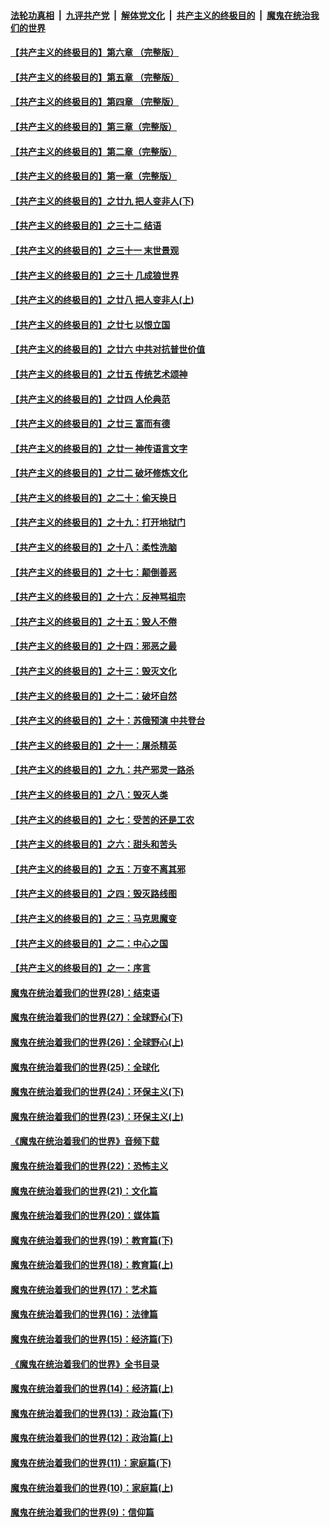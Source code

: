 ####  [法轮功真相](../../../../basic/blob/master/README.md?t=11252339) &nbsp;|&nbsp; [九评共产党](../../../../9ping.md/blob/master/README.md?t=11252339) &nbsp;|&nbsp; [解体党文化](../../../../jtdwh.md/blob/master/README.md?t=11252339)  &nbsp;|&nbsp; [共产主义的终极目的](../../../../gczydzjmd.md/blob/master/README.md?t=11252339) &nbsp;|&nbsp; [魔鬼在统治我们的世界](../../../../mgztzwmdsj.md/blob/master/README.md?t=11252339) 

#### [【共产主义的终极目的】第六章 （完整版）](../pages/nsc422/n11428913.md?t=11252339) 

#### [【共产主义的终极目的】第五章 （完整版）](../pages/nsc422/n11428912.md?t=11252339) 

#### [【共产主义的终极目的】第四章 （完整版）](../pages/nsc422/n11428907.md?t=11252339) 

#### [【共产主义的终极目的】第三章（完整版）](../pages/nsc422/n11428848.md?t=11252339) 

#### [【共产主义的终极目的】第二章（完整版）](../pages/nsc422/n11428831.md?t=11252339) 

#### [【共产主义的终极目的】第一章（完整版）](../pages/nsc422/n11417651.md?t=11252339) 

#### [【共产主义的终极目的】之廿九 把人变非人(下)](../pages/nsc422/n11344140.md?t=11252339) 

#### [【共产主义的终极目的】之三十二 结语](../pages/nsc422/n11360535.md?t=11252339) 

#### [【共产主义的终极目的】之三十一 末世景观](../pages/nsc422/n11351129.md?t=11252339) 

#### [【共产主义的终极目的】之三十 几成狼世界](../pages/nsc422/n11348280.md?t=11252339) 

#### [【共产主义的终极目的】之廿八 把人变非人(上)](../pages/nsc422/n11340492.md?t=11252339) 

#### [【共产主义的终极目的】之廿七 以恨立国](../pages/nsc422/n11336944.md?t=11252339) 

#### [【共产主义的终极目的】之廿六 中共对抗普世价值](../pages/nsc422/n11324785.md?t=11252339) 

#### [【共产主义的终极目的】之廿五 传统艺术颂神](../pages/nsc422/n11296396.md?t=11252339) 

#### [【共产主义的终极目的】之廿四 人伦典范](../pages/nsc422/n11296397.md?t=11252339) 

#### [【共产主义的终极目的】之廿三 富而有德](../pages/nsc422/n11283598.md?t=11252339) 

#### [【共产主义的终极目的】之廿一 神传语言文字](../pages/nsc422/n11263265.md?t=11252339) 

#### [【共产主义的终极目的】之廿二 破坏修炼文化](../pages/nsc422/n11245728.md?t=11252339) 

#### [【共产主义的终极目的】之二十：偷天换日](../pages/nsc422/n11238846.md?t=11252339) 

#### [【共产主义的终极目的】之十九：打开地狱门](../pages/nsc422/n11206376.md?t=11252339) 

#### [【共产主义的终极目的】之十八：柔性洗脑](../pages/nsc422/n11199994.md?t=11252339) 

#### [【共产主义的终极目的】之十七：颠倒善恶](../pages/nsc422/n11179782.md?t=11252339) 

#### [【共产主义的终极目的】之十六：反神骂祖宗](../pages/nsc422/n11166798.md?t=11252339) 

#### [【共产主义的终极目的】之十五：毁人不倦](../pages/nsc422/n11166792.md?t=11252339) 

#### [【共产主义的终极目的】之十四：邪恶之最](../pages/nsc422/n11150249.md?t=11252339) 

#### [【共产主义的终极目的】之十三：毁灭文化](../pages/nsc422/n11135227.md?t=11252339) 

#### [【共产主义的终极目的】之十二：破坏自然](../pages/nsc422/n11135214.md?t=11252339) 

#### [【共产主义的终极目的】之十：苏俄预演 中共登台](../pages/nsc422/n11118424.md?t=11252339) 

#### [【共产主义的终极目的】之十一：屠杀精英](../pages/nsc422/n11118442.md?t=11252339) 

#### [【共产主义的终极目的】之九：共产邪灵一路杀](../pages/nsc422/n11114139.md?t=11252339) 

#### [【共产主义的终极目的】之八：毁灭人类](../pages/nsc422/n11108503.md?t=11252339) 

#### [【共产主义的终极目的】之七：受苦的还是工农](../pages/nsc422/n11101809.md?t=11252339) 

#### [【共产主义的终极目的】之六：甜头和苦头](../pages/nsc422/n11096971.md?t=11252339) 

#### [【共产主义的终极目的】之五：万变不离其邪](../pages/nsc422/n11091285.md?t=11252339) 

#### [【共产主义的终极目的】之四：毁灭路线图](../pages/nsc422/n11086284.md?t=11252339) 

#### [【共产主义的终极目的】之三：马克思魔变](../pages/nsc422/n11061941.md?t=11252339) 

#### [【共产主义的终极目的】之二：中心之国](../pages/nsc422/n11047728.md?t=11252339) 

#### [【共产主义的终极目的】之一：序言](../pages/nsc422/n11086077.md?t=11252339) 

#### [魔鬼在统治着我们的世界(28)：结束语](../pages/nsc422/n10936246.md?t=11252339) 

#### [魔鬼在统治着我们的世界(27)：全球野心(下)](../pages/nsc422/n10928319.md?t=11252339) 

#### [魔鬼在统治着我们的世界(26)：全球野心(上)](../pages/nsc422/n10900318.md?t=11252339) 

#### [魔鬼在统治着我们的世界(25)：全球化](../pages/nsc422/n10788205.md?t=11252339) 

#### [魔鬼在统治着我们的世界(24)：环保主义(下)](../pages/nsc422/n10695307.md?t=11252339) 

#### [魔鬼在统治着我们的世界(23)：环保主义(上)](../pages/nsc422/n10688613.md?t=11252339) 

#### [《魔鬼在统治着我们的世界》音频下载](../pages/nsc422/n10635553.md?t=11252339) 

#### [魔鬼在统治着我们的世界(22)：恐怖主义](../pages/nsc422/n10614727.md?t=11252339) 

#### [魔鬼在统治着我们的世界(21)：文化篇](../pages/nsc422/n10597706.md?t=11252339) 

#### [魔鬼在统治着我们的世界(20)：媒体篇](../pages/nsc422/n10586579.md?t=11252339) 

#### [魔鬼在统治着我们的世界(19)：教育篇(下)](../pages/nsc422/n10564808.md?t=11252339) 

#### [魔鬼在统治着我们的世界(18)：教育篇(上)](../pages/nsc422/n10526970.md?t=11252339) 

#### [魔鬼在统治着我们的世界(17)：艺术篇](../pages/nsc422/n10499093.md?t=11252339) 

#### [魔鬼在统治着我们的世界(16)：法律篇](../pages/nsc422/n10485969.md?t=11252339) 

#### [魔鬼在统治着我们的世界(15)：经济篇(下)](../pages/nsc422/n10469975.md?t=11252339) 

#### [《魔鬼在统治着我们的世界》全书目录](../pages/nsc422/n10464261.md?t=11252339) 

#### [魔鬼在统治着我们的世界(14)：经济篇(上)](../pages/nsc422/n10457370.md?t=11252339) 

#### [魔鬼在统治着我们的世界(13)：政治篇(下)](../pages/nsc422/n10448270.md?t=11252339) 

#### [魔鬼在统治着我们的世界(12)：政治篇(上)](../pages/nsc422/n10444576.md?t=11252339) 

#### [魔鬼在统治着我们的世界(11)：家庭篇(下)](../pages/nsc422/n10440961.md?t=11252339) 

#### [魔鬼在统治着我们的世界(10)：家庭篇(上)](../pages/nsc422/n10435448.md?t=11252339) 

#### [魔鬼在统治着我们的世界(9)：信仰篇](../pages/nsc422/n10432159.md?t=11252339) 

